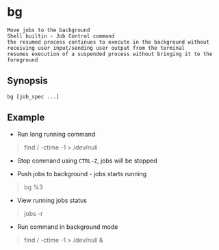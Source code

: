 # bg

    Move jobs to the background
    Shell builtin - Job Control command
    the resumed process continues to execute in the background without receiving user input/sending user output from the terminal
    resumes execution of a suspended process without bringing it to the foreground

## Synopsis

`bg [job_spec ...]`

## Example

* Run long running command

> find / -ctime -1 > /dev/null

* Stop command using `CTRL-Z`, jobs will be stopped

* Push jobs to background - jobs starts running

> bg %3

* View running jobs status

> jobs -r

* Run command in background mode 

> find / -ctime -1 > /dev/null &